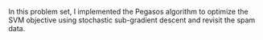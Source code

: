 In this problem set, I implemented the Pegasos algorithm to optimize the SVM objective using stochastic sub-gradient descent and revisit the spam data.
